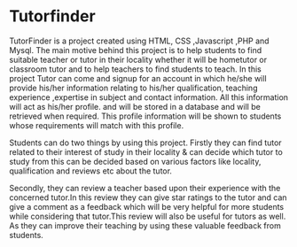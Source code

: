 # Tutorfinder

TutorFinder is a project created using HTML, CSS ,Javascript ,PHP and Mysql. The main motive behind this project is to help students to find suitable teacher or tutor in their locality whether it will be hometutor or classroom tutor and to help teachers to find students to teach. 
In this project Tutor can come and signup for an account in which he/she will provide his/her information relating to his/her qualification, teaching experience ,expertise in subject and contact information. All this information will act as his/her profile. and will be stored in a 
database and will be retrieved when required. This profile information will be shown to students whose requirements will match with this profile.

Students can do two things by using this project. Firstly they can find tutor related to their interest of study in their locality & can decide which tutor to study from this can be decided based on various factors like locality, qualification and reviews etc about the tutor.

Secondly, they can review a teacher based upon their experience with the concerned tutor.In this review they can give star ratings to the tutor and can give a comment as a feedback which will be very helpful for more students while considering that tutor.This review will also be
useful for tutors as well. As they can improve their teaching by using these valuable feedback from students.   
